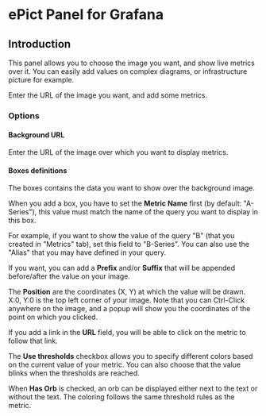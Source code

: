 # ePict Panel for Grafana

## Introduction

This panel allows you to choose the image you want, and show live metrics over it.
You can easily add values on complex diagrams, or infrastructure picture for example.

Enter the URL of the image you want, and add some metrics.

### Options

#### Background URL

Enter the URL of the image over which you want to display metrics.

#### Boxes definitions

The boxes contains the data you want to show over the background image.

When you add a box, you have to set the **Metric Name** first (by default: "A-Series"), this value must match the name of the query you want to display in this box.

For example, if you want to show the value of the query "B" (that you created in "Metrics" tab), set this field to "B-Series". You can also use the "Alias" that you may have defined in your query.

If you want, you can add a **Prefix** and/or **Suffix** that will be appended before/after the value on your image.

The **Position** are the coordinates (X, Y) at which the value will be drawn. X:0, Y:0 is the top left corner of your image. 
Note that you can Ctrl-Click anywhere on the image, and a popup will show you the coordinates of the point on which you clicked.

If you add a link in the **URL** field, you will be able to click on the metric to follow that link.

The **Use thresholds** checkbox allows you to specify different colors based on the current value of your metric. You can also choose that the value blinks when the thresholds are reached. 

When **Has Orb** is checked, an orb can be displayed either next to the text or without the text.
The coloring follows the same threshold rules as the metric.